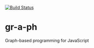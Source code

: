 [![Build Status](https://travis-ci.org/alexanderGugel/gr-a-ph.svg?branch=master)](https://travis-ci.org/alexanderGugel/gr-a-ph)

gr-a-ph
=======

Graph-based programming for JavaScript
